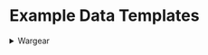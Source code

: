 # Example Data Templates

<details><summary>Wargear</summary>
<p>

###### Properties
| Property | Type |Description |
| --- | --- | --- |
| optional | boolean | Should this wargear be selectable by the user (true), or is it part of default wargear for the model (false). |
| points | number | The cost in points of the wargear. 0 if wargear is part of default wargear for the model |
| type | "Active" \| "Passive" | Is this wargear passive or active in its use. |
| userSelected | boolean | Default (false), changes when a user selects it (true).  |

###### Examples
```JSON5
"wargear": {
        "Selectable Wargear": {
            "optional": true,
            "points": 5, 
            "style": "danger",
            "type": "Active",
            "userSelected": false
        },
        "Default Wargear": {
            "optional": false,
            "points": 5, 
            "style": "neutral",
            "type": "Default",
            "userSelected": false
        }
}
```
```JSON5
"wargear": {
        "Crown Of Morgul": {
            "optional": true,
            "points": 25,
            "style": "warning",
            "type": "Passive",
            "userSelected": false
        },
        ... // additonal wargear
}
```


</p>
</details>




